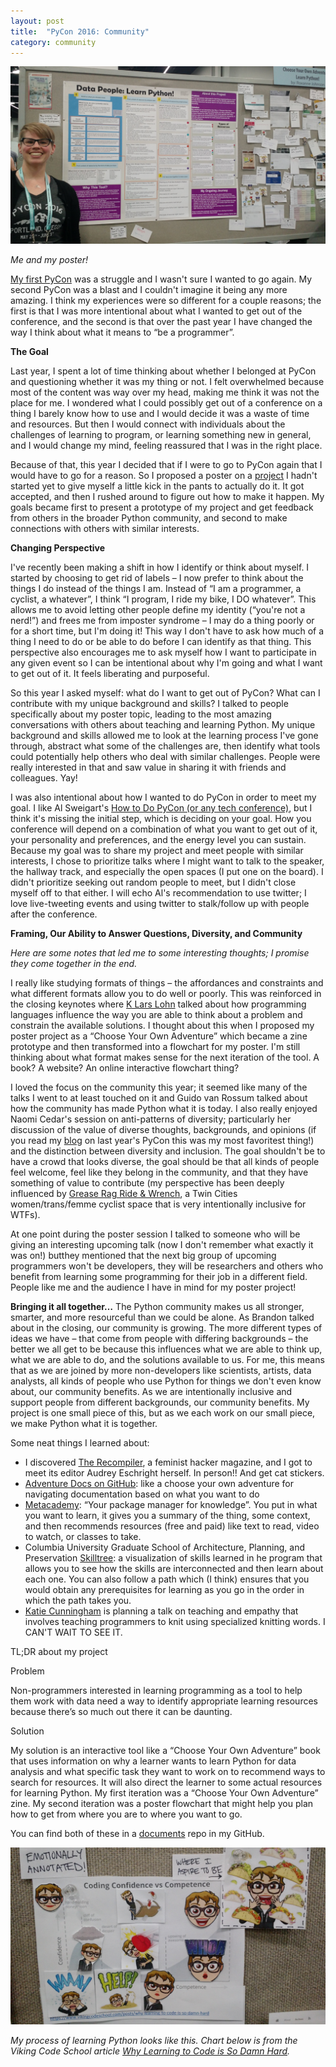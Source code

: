 ```yaml
---
layout: post
title:  "PyCon 2016: Community"
category: community
---
```


![PyCon Poster](/images/2016/pyconposter.jpg)

*Me and my poster!*

[My first PyCon](http://roxjohnson.com/community/2015/04/16/pycon.html) was a struggle and I wasn't sure I wanted to go again. My second PyCon was a blast and I couldn't imagine it being any more amazing. I think my experiences were so different for a couple reasons; the first is that I was more intentional about what I wanted to get out of the conference, and the second is that over the past year I have changed the way I think about what it means to “be a programmer”.


**The Goal**

Last year, I spent a lot of time thinking about whether I belonged at PyCon and questioning whether it was my thing or not. I felt overwhelmed because most of the content was way over my head, making me think it was not the place for me. I wondered what I could possibly get out of a conference on a thing I barely know how to use and I would decide it was a waste of time and resources. But then I would connect with individuals about the challenges of learning to program, or learning something new in general, and I would change my mind, feeling reassured that I was in the right place.


Because of that, this year I decided that if I were to go to PyCon again that I would have to go for a reason. So I proposed a poster on a [project](http://roxjohnson.com/notes/2016/04/25/zine.html) I hadn't started yet to give myself a little kick in the pants to actually do it. It got accepted, and then I rushed around to figure out how to make it happen. My goals became first to present a prototype of my project and get feedback from others in the broader Python community, and second to make connections with others with similar interests.


**Changing Perspective**

I've recently been making a shift in how I identify or think about myself. I started by choosing to get rid of labels – I now prefer to think about the things I do instead of the things I am. Instead of “I am a programmer, a cyclist, a whatever”, I think “I program, I ride my bike, I DO whatever”. This allows me to avoid letting other people define my identity (“you're not a nerd!”) and frees me from imposter syndrome – I may do a thing poorly or for a short time, but I'm doing it! This way I don't have to ask how much of a thing I need to do or be able to do before I can identify as that thing. This perspective also encourages me to ask myself how I want to participate in any given event so I can be intentional about why I'm going and what I want to get out of it. It feels liberating and purposeful.


So this year I asked myself: what do I want to get out of PyCon? What can I contribute with my unique background and skills? I talked to people specifically about my poster topic, leading to the most amazing conversations with others about teaching and learning Python. My unique background and skills allowed me to look at the learning process I've gone through, abstract what some of the challenges are, then identify what tools could potentially help others who deal with similar challenges. People were really interested in that and saw value in sharing it with friends and colleagues. Yay!


I was also intentional about how I wanted to do PyCon in order to meet my goal. I like Al Sweigart's [How to Do PyCon (or any tech conference)](https://automatetheboringstuff.com/how-to-do-pycon-or-any-tech-conference/), but I think it's missing the initial step, which is deciding on your goal. How you conference will depend on a combination of what you want to get out of it, your personality and preferences, and the energy level you can sustain. Because my goal was to share my project and meet people with similar interests, I chose to prioritize talks where I might want to talk to the speaker, the hallway track, and especially the open spaces (I put one on the board). I didn't prioritize seeking out random people to meet, but I didn't close myself off to that either. I will echo Al's recommendation to use twitter; I love live-tweeting events and using twitter to stalk/follow up with people after the conference.


**Framing, Our Ability to Answer Questions, Diversity, and Community**

*Here are some notes that led me to some interesting thoughts; I promise they come together in the end.*


I really like studying formats of things – the affordances and constraints and what different formats allow you to do well or poorly. This was reinforced in the closing keynotes where [K Lars Lohn](https://twitter.com/2braids) talked about how programming languages influence the way you are able to think about a problem and constrain the available solutions. I thought about this when I proposed my poster project as a “Choose Your Own Adventure” which became a zine prototype and then transformed into a flowchart for my poster. I'm still thinking about what format makes sense for the next iteration of the tool. A book? A website? An online interactive flowchart thing?


I loved the focus on the community this year; it seemed like many of the talks I went to at least touched on it and Guido van Rossum talked about how the community has made Python what it is today. I also really enjoyed Naomi Cedar's session on anti-patterns of diversity; particularly her discussion of the value of diverse thoughts, backgrounds, and opinions (if you read my [blog](http://roxjohnson.com/community/2015/04/16/pycon.html) on last year's PyCon this was my most favoritest thing!) and the distinction between diversity and inclusion. The goal shouldn't be to have a crowd that looks diverse, the goal should be that all kinds of people feel welcome, feel like they belong in the community, and that they have something of value to contribute (my perspective has been deeply influenced by [Grease Rag Ride & Wrench](http://greaserag.org/), a Twin Cities women/trans/femme cyclist space that is very intentionally inclusive for WTFs).


At one point during the poster session I talked to someone who will be giving an interesting upcoming talk (now I don't remember what exactly it was on!) butthey mentioned that the next big group of upcoming programmers won't be developers, they will be researchers and others who benefit from learning some programming for their job in a different field.  People like me and the audience I have in mind for my poster project!


**Bringing it all together…**
The Python community makes us all stronger, smarter, and more resourceful than we could be alone. As Brandon talked about in the closing, our community is growing. The more different types of ideas we have – that come from people with differing backgrounds – the better we all get to be because this influences what we are able to think up, what we are able to do, and the solutions available to us. For me, this means that as we are joined by more non-developers like scientists, artists, data analysts, all kinds of people who use Python for things we don't even know about, our community benefits. As we are intentionally inclusive and support people from different backgrounds, our community benefits. My project is one small piece of this, but as we each work on our small piece, we make Python what it is together.


Some neat things I learned about:

* I discovered [The Recompiler](https://recompilermag.com/), a feminist hacker magazine, and I got to meet its editor Audrey Eschright herself. In person!! And get cat stickers.
* [Adventure Docs on GitHub](https://github.com/lillian-gardenia-seabreeze/adventuredocs): like a choose your own adventure for navigating documentation based on what you want to do
* [Metacademy](https://www.metacademy.org/): “Your package manager for knowledge”. You put in what you want to learn, it gives you a summary of the thing, some context, and then recommends resources (free and paid) like text to read, video to watch, or classes to take.
* Columbia University Graduate School of Architecture, Planning, and Preservation [Skilltree](http://skilltree.gsapp.org/): a visualization of skills learned in he program that allows you to see how the skills are interconnected and then learn about each one. You can also follow a path which (I think) ensures that you would obtain any prerequisites for learning as you go in the order in which the path takes you.
* [Katie Cunningham](https://twitter.com/kcunning) is planning a talk on teaching and empathy that involves teaching programmers to knit using specialized knitting words. I CAN'T WAIT TO SEE IT.

TL;DR about my project

Problem

Non-programmers interested in learning programming as a tool to help them work with data need a way to identify appropriate learning resources because there’s so much out there it can be daunting.

Solution

My solution is an interactive tool like a “Choose Your Own Adventure” book that uses information on why a learner wants to learn Python for data analysis and what specific task they want to work on to recommend ways to search for resources. It will also direct the learner to some actual resources for learning Python.
My first iteration was a “Choose Your Own Adventure” zine.
My second iteration was a poster flowchart that might help you plan how to get from where you are to where you want to go.

You can find both of these in a [documents](https://github.com/roxanneminerals/documents) repo in my GitHub.

![Learning process](/images/2016/pyconpostercodinghard.jpg)

*My process of learning Python looks like this. Chart below is from the Viking Code School article [Why Learning to Code is So Damn Hard](https://www.vikingcodeschool.com/posts/why-learning-to-code-is-so-damn-hard).*
